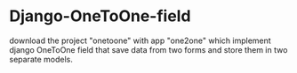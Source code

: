 # Django-OneToOne-field
download the project "onetoone" with app "one2one" which implement django OneToOne field that save data from two forms and store them in two separate models.
